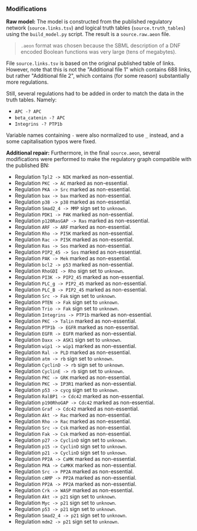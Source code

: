 ### Modifications

**Raw model:** The model is constructed from the published regulatory network (`source.links.tsv`) and logical truth tables (`source.truth_tables`) using the `build_model.py` script. The result is a `source.raw.aeon` file.

> `.aeon` format was chosen because the SBML description of a DNF encoded Boolean functions was very large (tens of megabytes).

File `source.links.tsv` is based on the original published table of links. However, note that this is not the "Additional file 1" which contains 688 links, but rather "Additional file 2", which contains (for some reason) substantially more regulations.

Still, several regulations had to be added in order to match the data in the truth tables. Namely:
 - `APC -? APC`
 - `beta_catenin -? APC`
 - `Integrins -? PTP1b`

Variable names containing `-` were also normalized to use `_` instead, and a some capitalisation typos were fixed.

**Additional repair:** Furthermore, in the final `source.aeon`, several modifications were performed to make the regulatory graph compatible with the published BN:

 - Regulation `Tpl2 -> NIK` marked as non-essential.
 - Regulation `PKC -> AC` marked as non-essential.
 - Regulation `PKA -> Src` marked as non-essential.
 - Regulation `bax -> bax` marked as non-essential.
 - Regulation `p38 -> p38` marked as non-essential.
 - Regulation `Smad2_4 -> MMP` sign set to `unknown`.
 - Regulation `PDK1 -> PAK` marked as non-essential.
 - Regulation `p120RasGAP -> Ras` marked as non-essential.
 - Regulation `ARF -> ARF` marked as non-essential.
 - Regulation `Rho -> PI5K` marked as non-essential.
 - Regulation `Rac -> PI5K` marked as non-essential.
 - Regulation `Ras -> Sos` marked as non-essential.
 - Regulation `PIP2_45 -> Sos` marked as non-essential.
 - Regulation `PAK -> Mek` marked as non-essential.
 - Regulation `bcl2 -> p53` marked as non-essential.
 - Regulation `RhoGDI -> Rho` sign set to `unknown`.
 - Regulation `PI3K -> PIP2_45` marked as non-essential.
 - Regulation `PLC_g -> PIP2_45` marked as non-essential.
 - Regulation `PLC_B -> PIP2_45` marked as non-essential.
 - Regulation `Src -> Fak` sign set to `unknown`.
 - Regulation `PTEN -> Fak` sign set to `unknown`.
 - Regulation `Trio -> Fak` sign set to `unknown`.
 - Regulation `Integrins -> PTP1b` marked as non-essential.
 - Regulation `PKC -> Talin` marked as non-essential.
 - Regulation `PTP1b -> EGFR` marked as non-essential.
 - Regulation `EGFR -> EGFR` marked as non-essential.
 - Regulation `Daxx -> ASK1` sign set to `unknown`.
 - Regulation `wip1 -> wip1` marked as non-essential.
 - Regulation `Ral -> PLD` marked as non-essential.
 - Regulation `atm -> rb` sign set to `unknown`.
 - Regulation `CyclinD -> rb` sign set to `unknown`.
 - Regulation `CyclinE -> rb` sign set to `unknown`.
 - Regulation `PKC -> GRK` marked as non-essential.
 - Regulation `PKC -> IP3R1` marked as non-essential.
 - Regulation `p53 -> cycg` sign set to `unknown`.
 - Regulation `RalBP1 -> Cdc42` marked as non-essential.
 - Regulation `p190RhoGAP -> Cdc42` marked as non-essential.
 - Regulation `Graf -> Cdc42` marked as non-essential.
 - Regulation `Akt -> Rac` marked as non-essential.
 - Regulation `Rho -> Rac` marked as non-essential.
 - Regulation `Src -> Csk` marked as non-essential.
 - Regulation `Fak -> Csk` marked as non-essential.
 - Regulation `p27 -> CyclinD` sign set to `unknown`.
 - Regulation `p15 -> CyclinD` sign set to `unknown`.
 - Regulation `p21 -> CyclinD` sign set to `unknown`.
 - Regulation `PP2A -> CaMK` marked as non-essential.
 - Regulation `PKA -> CaMKK` marked as non-essential.
 - Regulation `Src -> PP2A` marked as non-essential.
 - Regulation `cAMP -> PP2A` marked as non-essential.
 - Regulation `PP2A -> PP2A` marked as non-essential.
 - Regulation `Crk -> WASP` marked as non-essential.
 - Regulation `Akt -> p21` sign set to `unknown`.
 - Regulation `Myc -> p21` sign set to `unknown`.
 - Regulation `p53 -> p21` sign set to `unknown`.
 - Regulation `Smad2_4 -> p21` sign set to `unknown`.
 - Regulation `mdm2 -> p21` sign set to `unknown`.